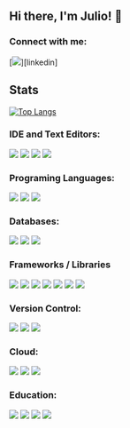 ## Hi there, I'm Julio! 👋

### Connect with me:

[<img src="https://img.shields.io/badge/LinkedIn-0077B5?style=for-the-badge&logo=linkedin&logoColor=white" />][linkedin]

## Stats

[![Top Langs](https://github-readme-stats.vercel.app/api/top-langs/?username=juliocanizalez&layout=donut)](https://github.com/juliocanizalez?tab=repositories)

### IDE and Text Editors:

[<img src="https://img.shields.io/badge/Visual%20Studio%20Code-0078d7.svg?style=for-the-badge&logo=visual-studio-code&logoColor=white" />](#)
[<img src="https://img.shields.io/badge/IntelliJIDEA-000000.svg?style=for-the-badge&logo=intellij-idea&logoColor=white" />](#)
[<img src="https://img.shields.io/badge/NeoVim-%2357A143.svg?&style=for-the-badge&logo=neovim&logoColor=white" />](#)
[<img src="https://img.shields.io/badge/Visual%20studio-68217a.svg?&style=for-the-badge&logo=visual-studio&logoColor=white" />](#)

### Programing Languages:

[<img src="https://img.shields.io/badge/javascript-%23323330.svg?style=for-the-badge&logo=javascript&logoColor=%23F7DF1E" />](#)
[<img src="https://img.shields.io/badge/java-%23ED8B00.svg?style=for-the-badge&logo=openjdk&logoColor=white" />](#)
[<img src="https://img.shields.io/badge/typescript-%23007ACC.svg?style=for-the-badge&logo=typescript&logoColor=white" />](#)

### Databases:

[<img src="https://img.shields.io/badge/MySQL-00000F?style=for-the-badge&logo=mysql&logoColor=white" />](#)
[<img src="https://img.shields.io/badge/PostgreSQL-316192?style=for-the-badge&logo=postgresql&logoColor=white">](#)
[<img src="https://img.shields.io/badge/Oracle-F80000?style=for-the-badge&logo=oracle&logoColor=white">](#)

### Frameworks / Libraries

[<img src="https://img.shields.io/badge/react-%2320232a.svg?style=for-the-badge&logo=react&logoColor=%2361DAFB" />](#)
[<img src="https://img.shields.io/badge/redux-%23593d88.svg?style=for-the-badge&logo=redux&logoColor=white" />](#)
[<img src="https://img.shields.io/badge/spring-%236DB33F.svg?style=for-the-badge&logo=spring&logoColor=white" />](#)
[<img src="https://img.shields.io/badge/SASS-hotpink.svg?style=for-the-badge&logo=SASS&logoColor=white" />](#)
[<img src="https://img.shields.io/badge/tailwindcss-%2338B2AC.svg?style=for-the-badge&logo=tailwind-css&logoColor=white" />](#)
[<img src="https://img.shields.io/badge/bootstrap-%23563D7C.svg?style=for-the-badge&logo=bootstrap&logoColor=white" />](#)
[<img src="https://img.shields.io/badge/MUI-%230081CB.svg?style=for-the-badge&logo=mui&logoColor=white" />](#)

### Version Control:

[<img src="https://img.shields.io/badge/git-%23F05033.svg?style=for-the-badge&logo=git&logoColor=white" />](#)
[<img src="https://img.shields.io/badge/github-%23121011.svg?style=for-the-badge&logo=github&logoColor=white" />](#)
[<img src="https://img.shields.io/badge/azure%20devops-0188d8.svg?style=for-the-badge&logo=azure-devops&logoColor=white" />](#)

### Cloud:

[<img src="https://img.shields.io/badge/AWS-%23FF9900.svg?style=for-the-badge&logo=amazon-aws&logoColor=white" />](#)
[<img src="https://img.shields.io/badge/vercel-%23000000.svg?style=for-the-badge&logo=vercel&logoColor=white" />](#)
[<img src="https://img.shields.io/badge/azure-0188d8.svg?style=for-the-badge&logo=microsoft-azure&logoColor=white" />](#)

### Education:

[<img src="https://img.shields.io/badge/MDN_Web_Docs-black?style=for-the-badge&logo=mdnwebdocs&logoColor=white" />](#)
[<img src="https://img.shields.io/badge/Udemy-A435F0?style=for-the-badge&logo=Udemy&logoColor=white" />](#)
[<img src="https://img.shields.io/badge/Freecodecamp-%23123.svg?&style=for-the-badge&logo=freecodecamp&logoColor=green" />](#)
[<img src="https://img.shields.io/badge/LeetCode-000000?style=for-the-badge&logo=LeetCode&logoColor=#d16c06" />](#)

<br />
<br />
